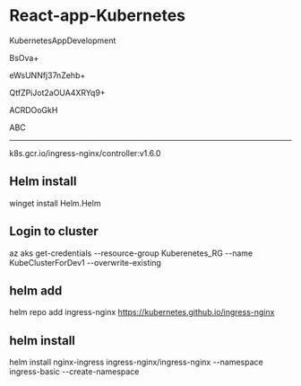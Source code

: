 # React-app-Kubernetes

KubernetesAppDevelopment

BsOva+

eWsUNNfj37nZehb+

QtfZPiJot2aOUA4XRYq9+

ACRDOoGkH

ABC

---------------------------------------------
k8s.gcr.io/ingress-nginx/controller:v1.6.0

Helm install
--------------
winget install Helm.Helm
 
Login to cluster
----------------
az aks get-credentials --resource-group Kuberenetes_RG --name KubeClusterForDev1 --overwrite-existing

helm add
----------------
helm repo add ingress-nginx https://kubernetes.github.io/ingress-nginx

helm install
----------------
helm install nginx-ingress ingress-nginx/ingress-nginx --namespace ingress-basic --create-namespace
